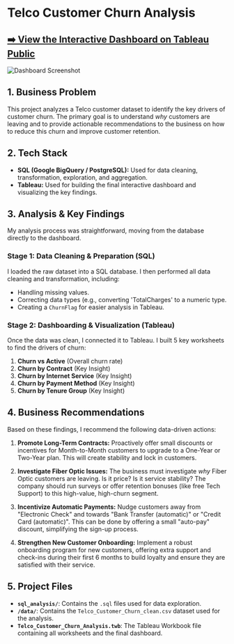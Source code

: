 # Telco Customer Churn Analysis

## [➡️ View the Interactive Dashboard on Tableau Public](https://public.tableau.com/views/Telco_Customer_Churn_Analysis_17617532658250/Dashboard1?:language=en-US&:sid=&:redirect=auth&:display_count=n&:origin=viz_share_link)

![Dashboard Screenshot](https://github.com/user-attachments/assets/926aa593-f267-49ef-8fc6-48b01974fc54)




## 1. Business Problem

This project analyzes a Telco customer dataset to identify the key drivers of customer churn. The primary goal is to understand *why* customers are leaving and to provide actionable recommendations to the business on how to reduce this churn and improve customer retention.

## 2. Tech Stack

* **SQL (Google BigQuery / PostgreSQL):** Used for data cleaning, transformation, exploration, and aggregation.
* **Tableau:** Used for building the final interactive dashboard and visualizing the key findings.

## 3. Analysis & Key Findings

My analysis process was straightforward, moving from the database directly to the dashboard.

### Stage 1: Data Cleaning & Preparation (SQL)
I loaded the raw dataset into a SQL database. I then performed all data cleaning and transformation, including:
* Handling missing values.
* Correcting data types (e.g., converting 'TotalCharges' to a numeric type.
* Creating a `ChurnFlag` for easier analysis in Tableau.

### Stage 2: Dashboarding & Visualization (Tableau)
Once the data was clean, I connected it to Tableau. I built 5 key worksheets to find the drivers of churn:
1.  **Churn vs Active** (Overall churn rate)
2.  **Churn by Contract** (Key Insight)
3.  **Churn by Internet Service** (Key Insight)
4.  **Churn by Payment Method** (Key Insight)
5.  **Churn by Tenure Group** (Key Insight)

## 4. Business Recommendations

Based on these findings, I recommend the following data-driven actions:

1.  **Promote Long-Term Contracts:** Proactively offer small discounts or incentives for Month-to-Month customers to upgrade to a One-Year or Two-Year plan. This will create stability and lock in customers.

2.  **Investigate Fiber Optic Issues:** The business must investigate *why* Fiber Optic customers are leaving. Is it price? Is it service stability? The company should run surveys or offer retention bonuses (like free Tech Support) to this high-value, high-churn segment.

3.  **Incentivize Automatic Payments:** Nudge customers away from "Electronic Check" and towards "Bank Transfer (automatic)" or "Credit Card (automatic)". This can be done by offering a small "auto-pay" discount, simplifying the sign-up process.

4.  **Strengthen New Customer Onboarding:** Implement a robust onboarding program for new customers, offering extra support and check-ins during their first 6 months to build loyalty and ensure they are satisfied with their service.

## 5. Project Files

* **`sql_analysis/`**: Contains the `.sql` files used for data exploration.
* **`/data/`**: Contains the `Telco_Customer_Churn_clean.csv` dataset used for the analysis.
* **`Telco_Customer_Churn_Analysis.twb`**: The Tableau Workbook file containing all worksheets and the final dashboard.
